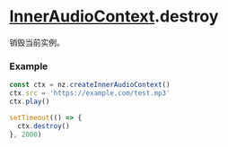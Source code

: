 # [InnerAudioContext](./../InnerAudioContext).destroy

销毁当前实例。

### Example

```ts
const ctx = nz.createInnerAudioContext()
ctx.src = 'https://example.com/test.mp3'
ctx.play()

setTimeout(() => {
  ctx.destroy()
}, 2000)
```
